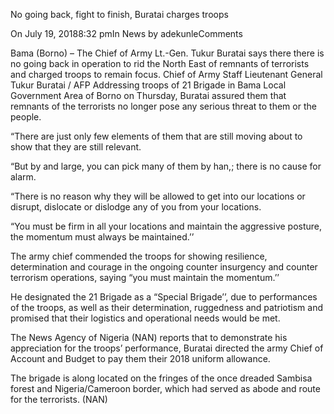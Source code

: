 No going back, fight to finish, Buratai charges troops

On July 19, 20188:32 pmIn News by adekunleComments

Bama (Borno) – The Chief of Army Lt.-Gen. Tukur Buratai says there there is no going back in operation to rid the North East of remnants of terrorists and charged troops to remain focus.
Chief of Army Staff Lieutenant General Tukur Buratai / AFP
Addressing troops of 21 Brigade in Bama Local Government Area of Borno on Thursday, Buratai assured them that remnants of the terrorists no longer pose any serious threat to them or the people.

“There are just only few elements of them that are still moving about to show that they are still relevant.

“But by and large, you can pick many of them by han,; there is no cause for alarm.

“There is no reason why they will be allowed to get into our locations or disrupt, dislocate or dislodge any of you from your locations.

“You must be firm in all your locations and maintain the aggressive posture, the momentum must always be maintained.’’

The army chief commended the troops for showing resilience, determination and courage in the ongoing counter insurgency and counter terrorism operations, saying “you must maintain the momentum.’’

He designated the 21 Brigade as a “Special Brigade’’, due to performances of the troops, as well as their determination, ruggedness and patriotism and promised that their logistics and operational needs would be met.

The News Agency of Nigeria (NAN) reports that to demonstrate his appreciation for the troops’ performance, Buratai directed the army Chief of Account and Budget to pay them their 2018 uniform allowance.

The brigade is along located on the fringes of the once dreaded Sambisa forest and Nigeria/Cameroon border, which had served as abode and route for the terrorists. (NAN)
